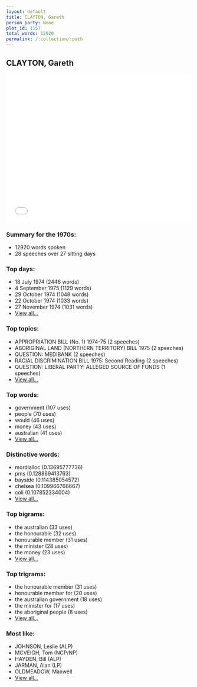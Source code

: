 ```yaml
---
layout: default
title: CLAYTON, Gareth
person_party: None
plot_id: 1157
total_words: 12920
permalink: /:collection/:path
---
```


## CLAYTON, Gareth

<iframe width="100%" height="400" frameborder="0" scrolling="no" src="//plot.ly/~wragge/1157.embed"></iframe>


### Summary for the 1970s:

* 12920 words spoken
* 28 speeches over 27 sitting days


### Top days:

* 18 July 1974 (2446 words)
* 4 September 1975 (1129 words)
* 29 October 1974 (1048 words)
* 22 October 1974 (1033 words)
* 27 November 1974 (1031 words)
* [View all...](days/)


### Top topics:

* APPROPRIATION BILL (No. 1) 1974-75 (2 speeches)
* ABORIGINAL LAND (NORTHERN TERRITORY) BILL 1975 (2 speeches)
* QUESTION: MEDIBANK (2 speeches)
* RACIAL DISCRIMINATION BILL 1975: Second Reading (2 speeches)
* QUESTION: LIBERAL PARTY: ALLEGED SOURCE OF FUNDS (1 speeches)
* [View all...](topics/)


### Top words:

* government (107 uses)
* people (70 uses)
* would (46 uses)
* money (43 uses)
* australian (41 uses)
* [View all...](words/)


### Distinctive words:

* mordialloc (0.13695777736)
* pms (0.128869413763)
* bayside (0.114385054572)
* chelsea (0.109966766667)
* coli (0.107852334004)
* [View all...](sig_words/)


### Top bigrams:

* the australian (33 uses)
* the honourable (32 uses)
* honourable member (31 uses)
* the minister (28 uses)
* the money (23 uses)
* [View all...](bigrams/)


### Top trigrams:

* the honourable member (31 uses)
* honourable member for (20 uses)
* the australian government (18 uses)
* the minister for (17 uses)
* the aboriginal people (8 uses)
* [View all...](trigrams/)


### Most like:

* JOHNSON, Leslie (ALP)
* MCVEIGH, Tom (NCP/NP)
* HAYDEN, Bill (ALP)
* JARMAN, Alan (LP)
* OLDMEADOW, Maxwell 
* [View all...](similarities/)
